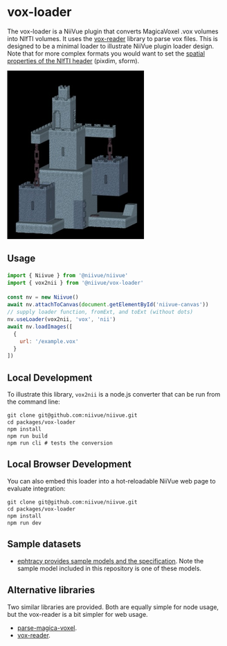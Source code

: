# vox-loader

The vox-loader is a NiiVue plugin that converts MagicaVoxel .vox volumes into NIfTI volumes. It uses the [vox-reader](https://www.npmjs.com/package/vox-reader) library to parse vox files. This is designed to be a minimal loader to illustrate NiiVue plugin loader design. Note that for more complex formats you would want to set the [spatial properties of the NIfTI header](https://brainder.org/2012/09/23/the-nifti-file-format/) (pixdim, sform).

![Example voxel-based monument](monument.jpg)

## Usage

```javascript
import { Niivue } from '@niivue/niivue'
import { vox2nii } from '@niivue/vox-loader'

const nv = new Niivue()
await nv.attachToCanvas(document.getElementById('niivue-canvas'))
// supply loader function, fromExt, and toExt (without dots)
nv.useLoader(vox2nii, 'vox', 'nii')
await nv.loadImages([
  {
    url: '/example.vox'
  }
])
```

## Local Development

To illustrate this library, `vox2nii` is a node.js converter that can be run from the command line:

```
git clone git@github.com:niivue/niivue.git
cd packages/vox-loader
npm install
npm run build
npm run cli # tests the conversion
```

## Local Browser Development

You can also embed this loader into a hot-reloadable NiiVue web page to evaluate integration:

```
git clone git@github.com:niivue/niivue.git
cd packages/vox-loader
npm install
npm run dev
```

## Sample datasets

- [ephtracy provides sample models and the specification](https://github.com/ephtracy/voxel-model/tree/master). Note the sample model included in this repository is one of these models.

## Alternative libraries

Two similar libraries are provided. Both are equally simple for node usage, but the vox-reader is a bit simpler for web usage.

- [parse-magica-voxel](https://www.npmjs.com/package/parse-magica-voxel).
- [vox-reader](https://www.npmjs.com/package/vox-reader).
